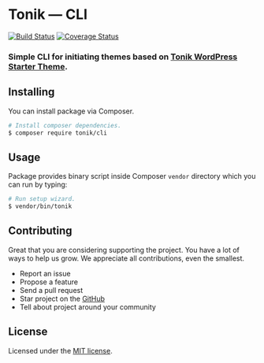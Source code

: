 # Tonik — CLI

[![Build Status](https://travis-ci.org/tonik/cli.svg?branch=develop)](https://travis-ci.org/tonik/cli) [![Coverage Status](https://coveralls.io/repos/github/tonik/cli/badge.svg?branch=develop)](https://coveralls.io/github/tonik/cli?branch=develop)

### Simple CLI for initiating themes based on [Tonik WordPress Starter Theme](https://github.com/tonik/tonik).

## Installing

You can install package via Composer.

```bash
# Install composer dependencies.
$ composer require tonik/cli
```

## Usage

Package provides binary script inside Composer `vendor` directory which you can run by typing:

```bash
# Run setup wizard.
$ vendor/bin/tonik
```

## Contributing

Great that you are considering supporting the project. You have a lot of ways to help us grow. We appreciate all contributions, even the smallest.

- Report an issue
- Propose a feature
- Send a pull request
- Star project on the [GitHub](https://github.com/tonik/cli)
- Tell about project around your community

## License

Licensed under the [MIT license](http://opensource.org/licenses/MIT).
